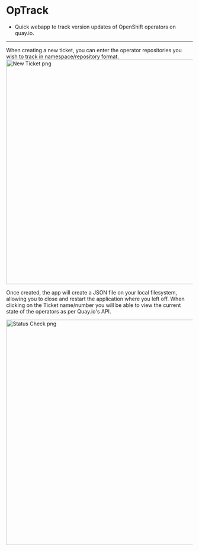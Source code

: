 # OpTrack
- Quick webapp to track version updates of OpenShift operators on quay.io.

---

When creating a new ticket, you can enter the operator repositories you wish to track in namespace/repository format.
<img width="605" alt="New Ticket png" src="https://github.com/user-attachments/assets/38701619-a314-4766-bcd3-72c66dfef4ff">

Once created, the app will create a JSON file on your local filesystem, allowing you to close and restart the application where you left off.
When clicking on the Ticket name/number you will be able to view the current state of the operators as per Quay.io's API.

<img width="607" alt="Status Check png" src="https://github.com/user-attachments/assets/31fafda4-9cc0-4434-bec3-1bc115f87257">
